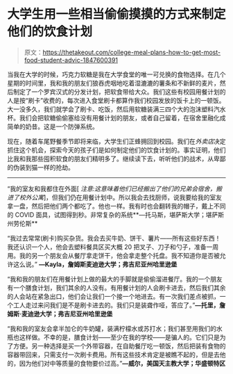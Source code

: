 # 大学生用一些相当偷偷摸摸的方式来制定他们的饮食计划

> 原文：<https://thetakeout.com/college-meal-plans-how-to-get-most-food-student-advic-1847600391>

当我在大学的时候，巧克力软糖是我在大学食堂的唯一可兑换的食物选择。在几个星期的时间里，我和我的朋友们狼吞虎咽地吃着湿漉漉的薯条和不新鲜的麦片，然后制定了一个罗宾汉式的分发计划，把软食带给大众。我们这些有校园用餐计划的人是按“刷卡”收费的，每次进入食堂刷卡都算作我们校园发放的饭卡上的一顿饭。大一没多久，我们就学会了刷卡、吃饭，然后用软糖装满三四个大的泡沫塑料汽水杯。我们会把软糖偷偷塞给没有用餐计划的朋友，或者自己留着，在宿舍里融化成简单的奶昔。这是一个防弹系统。



现在，随着车尾野餐季节即将来临，大学生们正蜂拥回到校园。我们在*外卖店*决定抓住这个机会，探索今天的孩子们是如何制定他们的饮食计划的。事实证明，他们比我和我那些囤积软食的朋友们精明多了。继续读下去，听听他们的战术，从卑鄙的伪装到猫一样的抢劫。

* * *

“我的室友和我都住在外面[ *注意:这意味着他们已经搬出了他们的兄弟会宿舍，搬进了校外公寓*]，但我们仍在用餐计划中。所以我会去找厨师，说我要给我的室友拿一盘，然后把他们两个都吃了。他也一样。我有时也会翻转我的帽子，戴上不同的 COVID 面具，试图得到秒。非常复杂的系统**—托马斯，堪萨斯大学；堪萨斯州劳伦斯**

“我过去常常(刷卡)购买杂货。我会去买牛奶、饼干、薯片——所有这些好东西！我还认识一个人，他会去塑料餐具区买大概 20 把叉子、刀子和勺子，准备一周用。我的另一个朋友会从餐厅拿走饼干，他会拿走整个托盘。我不知道你是否被允许这么说。” **—Kayla，詹姆斯麦迪逊大学；弗吉尼亚州哈里逊堡**

“我和我的朋友们在用餐计划上做的最大的手脚就是偷偷溜进餐厅。我的一个朋友有一个膳食计划，我们其余的人没有。有用餐计划的人会刷卡进去，然后我们其余的人会站在紧急出口，他们会让我们一个接一个地进去。有一次我们差点被抓，一个工人走过来问我们是不是刷卡进去的。我们只是装聋作哑，答应了。”**—托里，詹姆斯·麦迪逊大学；弗吉尼亚州哈里逊堡**

“我和我的室友会拿半加仑的牛奶罐，装满柠檬水或苏打水；我们甚至用我们的水瓶也这样做。不幸的是，膳食计划——至少在我的学校——是骗人的。它们只是为了方便。另一种选择是买一个外带容器，在自助餐厅吃一顿饭，然后把装有食物的容器带回来，只需支付一次刷卡费用。所有这些技术肯定是被瞧不起的，但是去他的，因为他们对中等质量的食物要价过高。”**—威尔，美国天主教大学；华盛顿特区**